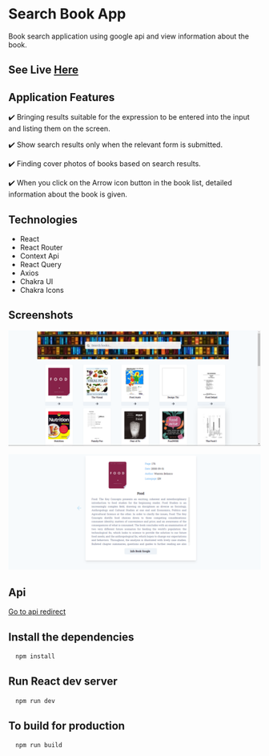 # Search Book App

Book search application using google api and view information about the book.

## See Live  [Here](https://book-search-app-chi.vercel.app/)

## Application Features

 ✔️ Bringing results suitable for the expression to be entered into the input and listing them on the screen.

✔️ Show search results only when the relevant form is submitted.

✔️ Finding cover photos of books based on search results.

✔️ When you click on the Arrow icon button in the book list, detailed information about the book is given.


## Technologies

- React 
- React Router
- Context Api 
- React Query
- Axios 
- Chakra UI
- Chakra Icons


## Screenshots

![ssOne](/src/assets/ss1.png)

![ssTwo](/src/assets/ss2.png)


## Api

[Go to api redirect](https://developers.google.com/books/docs/overview)


## Install the dependencies

```bash 
  npm install 
```

## Run React dev server

```bash 
  npm run dev
```

## To build for production

```bash 
  npm run build
```